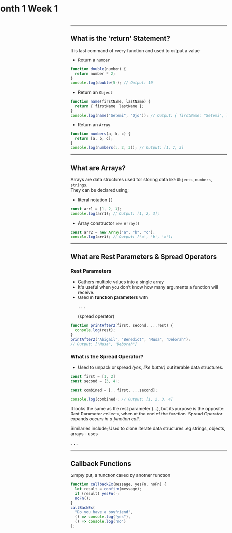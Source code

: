 # Month 1 Week 1

<style>
  h1 {
    left: 50%;
    top: 50%;
    transform: translate(-50%, -50%);
  }
</style>

---

## What is the 'return' Statement?

<p>It is last command of every function and used to output a value</p>

- Return a `number`

```js
function double(number) {
  return number * 2;
}
console.log(double(5)); // Output: 10
```

- Return an `Object`

```js
function name(firstName, lastName) {
  return { firstName, lastName };
}
console.log(name("Setemi", "Ojo")); // Output: { firstName: "Setemi", lastName: "Ojo" }
```

- Return an `Array`

```js
function numbers(a, b, c) {
  return [a, b, c];
}
console.log(numbers(1, 2, 3)); // Output: [1, 2, 3]
```

---

## What are Arrays?

Arrays are data structures used for storing data like `Objects`, `numbers`, `strings`. <br />
They can be declared using;

- literal notation `[]`

```js
const arr1 = [1, 2, 3];
console.log(arr1); // Output: [1, 2, 3];
```

- Array constructor `new Array()`

```js
const arr2 = new Array("a", "b", "c");
console.log(arr1); // Output: ['a', 'b', 'c'];
```

---

## What are Rest Parameters & Spread Operators

<div class="grid grid-cols-2 gap-x-4 mt-4">
<!-- LEFT COLUMN -->
<div v-click>

### Rest Parameters

<ul>
  <li>Gathers multiple values into a single array</li>
  <li>It's useful when you don’t know how many arguments a function will receive.</li>
  <li>Used in <strong>function parameters</strong> with <pre>...</pre>(spread operator)</li>
</ul>

```js
function printAfter2(first, second, ...rest) {
  console.log(rest);
}
printAfter2("Abigail", "Benedict", "Musa", "Deborah");
// Output: ["Musa", "Deborah"]

```

  </div>

<!-- RIGHT COLUMN -->
<div v-click="2">

### What is the Spread Operator?

- Used to unpack or spread _(yes, like butter)_ out iterable data structures.

```js
const first = [1, 2];
const second = [3, 4];

const combined = [...first, ...second];

console.log(combined); // Output: [1, 2, 3, 4]
```



It looks the same as the rest parameter (...), but its purpose is the opposite:
  Rest Parameter collects, when at the end of the function.
  Spread Operator expands _occurs in a function call_.
  </div>
  </div>

<div v-click="3" class="-mt-4">Similaries include; Used to clone iterate data structures .eg strings, objects, arrays - uses <pre>...</pre></div>

---

## Callback Functions

Simply put, a function called by another function

```js
function callbackEx(message, yesFn, noFn) {
  let result = confirm(message);
  if (result) yesFn();
  noFn();
}
callBackEx(
  "Do you have a boyfriend",
  () => console.log("yes"),
  () => console.log("no")
);
```

<!-- STYLES -->
<style>
  li {
    font-size: 0.875rem;
  }
</style>
